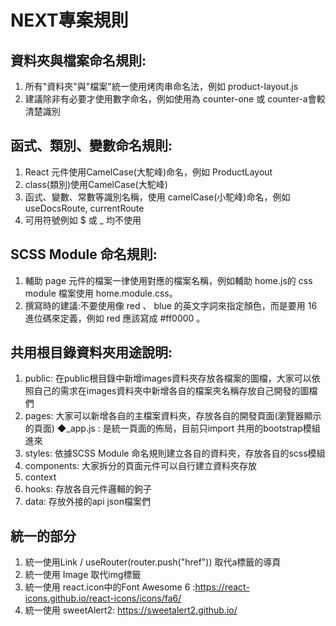# NEXT專案規則

## 資料夾與檔案命名規則:
1.	所有"資料夾"與"檔案"統一使⽤烤⾁串命名法，例如 product-layout.js
2.	建議除非有必要才使⽤數字命名，例如使⽤為 counter-one 或 counter-a會較清楚識別

## 函式、類別、變數命名規則:
1.	React 元件使⽤CamelCase(⼤駝峰)命名，例如 ProductLayout
2.	class(類別)使⽤CamelCase(⼤駝峰)
3.	函式、變數、常數等識別名稱，使⽤ camelCase(⼩駝峰)命名，例如 useDocsRoute, currentRoute
4.	可⽤符號例如 $ 或 _ 均不使⽤

## SCSS Module 命名規則:
1. 輔助 page 元件的檔案⼀律使⽤對應的檔案名稱，例如輔助 home.js的 css module 檔案使⽤ home.module.css。
2. 撰寫時的建議:不要使用像 red 、 blue 的英文字詞來指定顏色，而是要用 16 進位碼來定義，例如 red 應該寫成 #ff0000 。

## 共用根目錄資料夾用途說明:
1.	public: 在public根目錄中新增images資料夾存放各檔案的圖檔，大家可以依照自己的需求在images資料夾中新增各自的檔案夾名稱存放自己開發的圖檔們
2.	pages: 大家可以新增各自的主檔案資料夾，存放各自的開發頁面(瀏覽器顯示的頁面) ◆_app.js : 是統一頁面的佈局，目前只import 共用的bootstrap模組進來
3.	styles: 依據SCSS Module 命名規則建立各自的資料夾，存放各自的scss模組
4.	components: 大家拆分的頁面元件可以自行建立資料夾存放
5.	context
6.	hooks: 存放各自元件邏輯的鉤子
7.	data: 存放外接的api json檔案們

## 統一的部分
1.	統一使用Link / useRouter(router.push("href")) 取代a標籤的導頁
2.	統一使用 Image 取代img標籤
3.	統一使用 react.icon中的Font Awesome 6 :https://react-icons.github.io/react-icons/icons/fa6/
4.	統一使用 sweetAlert2: https://sweetalert2.github.io/
